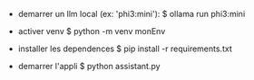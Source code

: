 

- demarrer un llm local (ex: 'phi3:mini'):
    $ ollama run phi3:mini

- activer venv
    $ python -m venv monEnv
- installer les dependences
    $ pip install -r requirements.txt
- demarrer l'appli
    $ python assistant.py
